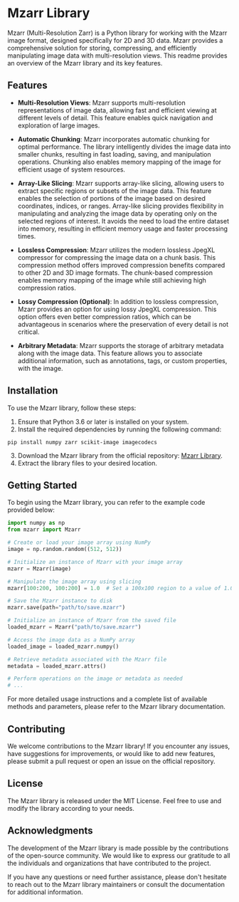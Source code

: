 # Mzarr Library

Mzarr (Multi-Resolution Zarr) is a Python library for working with the Mzarr image format, designed specifically for 2D and 3D data. Mzarr provides a comprehensive solution for storing, compressing, and efficiently manipulating image data with multi-resolution views. This readme provides an overview of the Mzarr library and its key features.

## Features

- **Multi-Resolution Views**: Mzarr supports multi-resolution representations of image data, allowing fast and efficient viewing at different levels of detail. This feature enables quick navigation and exploration of large images.

- **Automatic Chunking**: Mzarr incorporates automatic chunking for optimal performance. The library intelligently divides the image data into smaller chunks, resulting in fast loading, saving, and manipulation operations. Chunking also enables memory mapping of the image for efficient usage of system resources.

- **Array-Like Slicing**: Mzarr supports array-like slicing, allowing users to extract specific regions or subsets of the image data. This feature enables the selection of portions of the image based on desired coordinates, indices, or ranges. Array-like slicing provides flexibility in manipulating and analyzing the image data by operating only on the selected regions of interest. It avoids the need to load the entire dataset into memory, resulting in efficient memory usage and faster processing times.

- **Lossless Compression**: Mzarr utilizes the modern lossless JpegXL compressor for compressing the image data on a chunk basis. This compression method offers improved compression benefits compared to other 2D and 3D image formats. The chunk-based compression enables memory mapping of the image while still achieving high compression ratios.

- **Lossy Compression (Optional)**: In addition to lossless compression, Mzarr provides an option for using lossy JpegXL compression. This option offers even better compression ratios, which can be advantageous in scenarios where the preservation of every detail is not critical.

- **Arbitrary Metadata**: Mzarr supports the storage of arbitrary metadata along with the image data. This feature allows you to associate additional information, such as annotations, tags, or custom properties, with the image.

## Installation

To use the Mzarr library, follow these steps:

1. Ensure that Python 3.6 or later is installed on your system.
2. Install the required dependencies by running the following command:
```
pip install numpy zarr scikit-image imagecodecs
```
3. Download the Mzarr library from the official repository: [Mzarr Library](https://github.com/example/Mzarr-library).
4. Extract the library files to your desired location.

## Getting Started

To begin using the Mzarr library, you can refer to the example code provided below:

```python
import numpy as np
from mzarr import Mzarr

# Create or load your image array using NumPy
image = np.random.random((512, 512))

# Initialize an instance of Mzarr with your image array
mzarr = Mzarr(image)

# Manipulate the image array using slicing
mzarr[100:200, 100:200] = 1.0  # Set a 100x100 region to a value of 1.0

# Save the Mzarr instance to disk
mzarr.save(path="path/to/save.mzarr")

# Initialize an instance of Mzarr from the saved file
loaded_mzarr = Mzarr("path/to/save.mzarr")

# Access the image data as a NumPy array
loaded_image = loaded_mzarr.numpy()

# Retrieve metadata associated with the Mzarr file
metadata = loaded_mzarr.attrs()

# Perform operations on the image or metadata as needed
# ...

```

For more detailed usage instructions and a complete list of available methods and parameters, please refer to the Mzarr library documentation.

## Contributing

We welcome contributions to the Mzarr library! If you encounter any issues, have suggestions for improvements, or would like to add new features, please submit a pull request or open an issue on the official repository.

## License

The Mzarr library is released under the MIT License. Feel free to use and modify the library according to your needs.


## Acknowledgments

The development of the Mzarr library is made possible by the contributions of the open-source community. We would like to express our gratitude to all the individuals and organizations that have contributed to the project.

If you have any questions or need further assistance, please don't hesitate to reach out to the Mzarr library maintainers or consult the documentation for additional information.